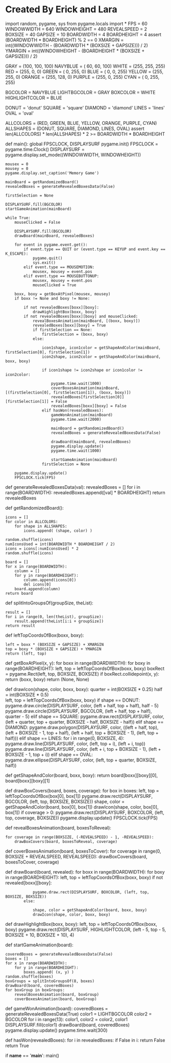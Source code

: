 # Created By Erick and Lara
import random, pygame, sys
from pygame.locals import *
FPS = 60 
WINDOWWIDTH = 640 
WINDOWHEIGHT = 480 
REVEALSPEED = 2 
BOXSIZE = 40 
GAPSIZE = 10 
BOARDWIDTH = 4 
BOARDHEIGHT = 4 
assert (BOARDWIDTH * BOARDHEIGHT) % 2 == 0
XMARGIN = int((WINDOWWIDTH - (BOARDWIDTH * (BOXSIZE + GAPSIZE))) / 2)
YMARGIN = int((WINDOWHEIGHT - (BOARDHEIGHT * (BOXSIZE + GAPSIZE))) / 2)

GRAY     = (100, 100, 100)
NAVYBLUE = ( 60,  60, 100)
WHITE    = (255, 255, 255)
RED      = (255,   0,   0)
GREEN    = (  0, 255,   0)
BLUE     = (  0,   0, 255)
YELLOW   = (255, 255,   0)
ORANGE   = (255, 128,   0)
PURPLE   = (255,   0, 255)
CYAN     = (  0, 255, 255)

BGCOLOR = NAVYBLUE
LIGHTBGCOLOR = GRAY
BOXCOLOR = WHITE
HIGHLIGHTCOLOR = BLUE

DONUT = 'donut'
SQUARE = 'square'
DIAMOND = 'diamond'
LINES = 'lines'
OVAL = 'oval'

ALLCOLORS = (RED, GREEN, BLUE, YELLOW, ORANGE, PURPLE, CYAN)
ALLSHAPES = (DONUT, SQUARE, DIAMOND, LINES, OVAL)
assert len(ALLCOLORS) * len(ALLSHAPES) * 2 >= BOARDWIDTH * BOARDHEIGHT

def main():
    global FPSCLOCK, DISPLAYSURF
    pygame.init()
    FPSCLOCK = pygame.time.Clock()
    DISPLAYSURF = pygame.display.set_mode((WINDOWWIDTH, WINDOWHEIGHT))

    mousex = 0
    mousey = 0 
    pygame.display.set_caption('Memory Game')

    mainBoard = getRandomizedBoard()
    revealedBoxes = generateRevealedBoxesData(False)

    firstSelection = None 

    DISPLAYSURF.fill(BGCOLOR)
    startGameAnimation(mainBoard)

    while True: 
        mouseClicked = False

        DISPLAYSURF.fill(BGCOLOR) 
        drawBoard(mainBoard, revealedBoxes)

        for event in pygame.event.get(): 
            if event.type == QUIT or (event.type == KEYUP and event.key == K_ESCAPE):
                pygame.quit()
                sys.exit()
            elif event.type == MOUSEMOTION:
                mousex, mousey = event.pos
            elif event.type == MOUSEBUTTONUP:
                mousex, mousey = event.pos
                mouseClicked = True

        boxx, boxy = getBoxAtPixel(mousex, mousey)
        if boxx != None and boxy != None:
           
            if not revealedBoxes[boxx][boxy]:
                drawHighlightBox(boxx, boxy)
            if not revealedBoxes[boxx][boxy] and mouseClicked:
                revealBoxesAnimation(mainBoard, [(boxx, boxy)])
                revealedBoxes[boxx][boxy] = True 
                if firstSelection == None: 
                    firstSelection = (boxx, boxy)
                else: 
                    
                    icon1shape, icon1color = getShapeAndColor(mainBoard, firstSelection[0], firstSelection[1])
                    icon2shape, icon2color = getShapeAndColor(mainBoard, boxx, boxy)

                    if icon1shape != icon2shape or icon1color != icon2color:
                       
                        pygame.time.wait(1000) 
                        coverBoxesAnimation(mainBoard, [(firstSelection[0], firstSelection[1]), (boxx, boxy)])
                        revealedBoxes[firstSelection[0]][firstSelection[1]] = False
                        revealedBoxes[boxx][boxy] = False
                    elif hasWon(revealedBoxes): 
                        gameWonAnimation(mainBoard)
                        pygame.time.wait(2000)
                        
                        mainBoard = getRandomizedBoard()
                        revealedBoxes = generateRevealedBoxesData(False)
                     
                        drawBoard(mainBoard, revealedBoxes)
                        pygame.display.update()
                        pygame.time.wait(1000)

                        startGameAnimation(mainBoard)
                    firstSelection = None

        pygame.display.update()
        FPSCLOCK.tick(FPS)

def generateRevealedBoxesData(val):
    revealedBoxes = []
    for i in range(BOARDWIDTH):
        revealedBoxes.append([val] * BOARDHEIGHT)
    return revealedBoxes

def getRandomizedBoard():
    
    icons = []
    for color in ALLCOLORS:
        for shape in ALLSHAPES:
            icons.append( (shape, color) )

    random.shuffle(icons) 
    numIconsUsed = int(BOARDWIDTH * BOARDHEIGHT / 2) 
    icons = icons[:numIconsUsed] * 2 
    random.shuffle(icons)

    board = []
    for x in range(BOARDWIDTH):
        column = []
        for y in range(BOARDHEIGHT):
            column.append(icons[0])
            del icons[0] 
        board.append(column)
    return board

def splitIntoGroupsOf(groupSize, theList):

    result = []
    for i in range(0, len(theList), groupSize):
        result.append(theList[i:i + groupSize])
    return result

def leftTopCoordsOfBox(boxx, boxy):
   
    left = boxx * (BOXSIZE + GAPSIZE) + XMARGIN
    top = boxy * (BOXSIZE + GAPSIZE) + YMARGIN
    return (left, top)

def getBoxAtPixel(x, y):
    for boxx in range(BOARDWIDTH):
        for boxy in range(BOARDHEIGHT):
            left, top = leftTopCoordsOfBox(boxx, boxy)
            boxRect = pygame.Rect(left, top, BOXSIZE, BOXSIZE)
            if boxRect.collidepoint(x, y):
                return (boxx, boxy)
    return (None, None)

def drawIcon(shape, color, boxx, boxy):
    quarter = int(BOXSIZE * 0.25) 
    half =    int(BOXSIZE * 0.5)  
    left, top = leftTopCoordsOfBox(boxx, boxy) 
    if shape == DONUT:
        pygame.draw.circle(DISPLAYSURF, color, (left + half, top + half), half - 5)
        pygame.draw.circle(DISPLAYSURF, BGCOLOR, (left + half, top + half), quarter - 5)
    elif shape == SQUARE:
        pygame.draw.rect(DISPLAYSURF, color, (left + quarter, top + quarter, BOXSIZE - half, BOXSIZE - half))
    elif shape == DIAMOND:
        pygame.draw.polygon(DISPLAYSURF, color, ((left + half, top), (left + BOXSIZE - 1, top + half), (left + half, top + BOXSIZE - 1), (left, top + half)))
    elif shape == LINES:
        for i in range(0, BOXSIZE, 4):
            pygame.draw.line(DISPLAYSURF, color, (left, top + i), (left + i, top))
            pygame.draw.line(DISPLAYSURF, color, (left + i, top + BOXSIZE - 1), (left + BOXSIZE - 1, top + i))
    elif shape == OVAL:
        pygame.draw.ellipse(DISPLAYSURF, color, (left, top + quarter, BOXSIZE, half))

def getShapeAndColor(board, boxx, boxy):
    return board[boxx][boxy][0], board[boxx][boxy][1]

def drawBoxCovers(board, boxes, coverage):
    for box in boxes:
        left, top = leftTopCoordsOfBox(box[0], box[1])
        pygame.draw.rect(DISPLAYSURF, BGCOLOR, (left, top, BOXSIZE, BOXSIZE))
        shape, color = getShapeAndColor(board, box[0], box[1])
        drawIcon(shape, color, box[0], box[1])
        if coverage > 0:
            pygame.draw.rect(DISPLAYSURF, BOXCOLOR, (left, top, coverage, BOXSIZE))
    pygame.display.update()
    FPSCLOCK.tick(FPS)

def revealBoxesAnimation(board, boxesToReveal):
   
    for coverage in range(BOXSIZE, (-REVEALSPEED) - 1, -REVEALSPEED):
        drawBoxCovers(board, boxesToReveal, coverage)
def coverBoxesAnimation(board, boxesToCover):
    for coverage in range(0, BOXSIZE + REVEALSPEED, REVEALSPEED):
        drawBoxCovers(board, boxesToCover, coverage)

def drawBoard(board, revealed):
    for boxx in range(BOARDWIDTH):
        for boxy in range(BOARDHEIGHT):
            left, top = leftTopCoordsOfBox(boxx, boxy)
            if not revealed[boxx][boxy]:
               
                pygame.draw.rect(DISPLAYSURF, BOXCOLOR, (left, top, BOXSIZE, BOXSIZE))
            else:
                
                shape, color = getShapeAndColor(board, boxx, boxy)
                drawIcon(shape, color, boxx, boxy)

def drawHighlightBox(boxx, boxy):
    left, top = leftTopCoordsOfBox(boxx, boxy)
    pygame.draw.rect(DISPLAYSURF, HIGHLIGHTCOLOR, (left - 5, top - 5, BOXSIZE + 10, BOXSIZE + 10), 4)

def startGameAnimation(board):
   
    coveredBoxes = generateRevealedBoxesData(False)
    boxes = []
    for x in range(BOARDWIDTH):
        for y in range(BOARDHEIGHT):
            boxes.append( (x, y) )
    random.shuffle(boxes)
    boxGroups = splitIntoGroupsOf(8, boxes)
    drawBoard(board, coveredBoxes)
    for boxGroup in boxGroups:
        revealBoxesAnimation(board, boxGroup)
        coverBoxesAnimation(board, boxGroup)

def gameWonAnimation(board):
    coveredBoxes = generateRevealedBoxesData(True)
    color1 = LIGHTBGCOLOR
    color2 = BGCOLOR
    for i in range(13):
        color1, color2 = color2, color1
        DISPLAYSURF.fill(color1)
        drawBoard(board, coveredBoxes)
        pygame.display.update()
        pygame.time.wait(300)


def hasWon(revealedBoxes):
    for i in revealedBoxes:
        if False in i:
            return False 
    return True


if __name__ == '__main__':
    main()
